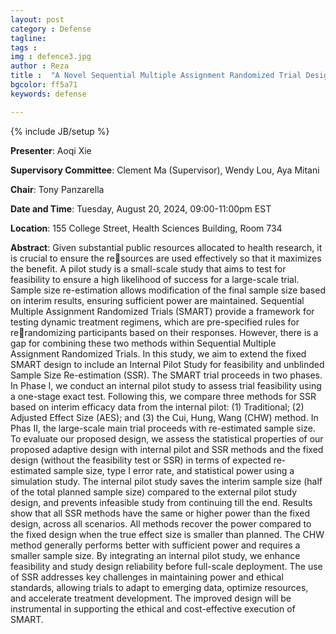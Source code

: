 ```yaml
---
layout: post
category : Defense
tagline: 
tags : 
img : defence3.jpg
author : Reza
title :  "A Novel Sequential Multiple Assignment Randomized Trial Design with Internal Pilot Study and Unblinded Sample Size Re-estimation "
bgcolor: ff5a71
keywords: defense

---
```


{% include JB/setup %}


**Presenter**:  Aoqi Xie

**Supervisory Committee**:  Clement Ma (Supervisor), Wendy Lou, Aya Mitani

**Chair**: Tony Panzarella

**Date and Time**:  Tuesday, August 20, 2024, 09:00-11:00pm EST

**Location**:  155 College Street, Health Sciences Building, Room 734





<!--more-->

**Abstract**: Given substantial public resources allocated to health research, it is crucial to ensure the resources are used effectively so that it maximizes the benefit. A pilot study is a small-scale study
that aims to test for feasibility to ensure a high likelihood of success for a large-scale trial. Sample
size re-estimation allows modification of the final sample size based on interim results, ensuring
sufficient power are maintained. Sequential Multiple Assignment Randomized Trials (SMART)
provide a framework for testing dynamic treatment regimens, which are pre-specified rules for rerandomizing participants based on their responses. However, there is a gap for combining these
two methods within Sequential Multiple Assignment Randomized Trials. In this study, we aim to
extend the fixed SMART design to include an Internal Pilot Study for feasibility and unblinded
Sample Size Re-estimation (SSR).
The SMART trial proceeds in two phases. In Phase I, we conduct an internal pilot study to
assess trial feasibility using a one-stage exact test. Following this, we compare three methods for
SSR based on interim efficacy data from the internal pilot: (1) Traditional; (2) Adjusted Effect
Size (AES); and (3) the Cui, Hung, Wang (CHW) method. In Phas II, the large-scale main trial
proceeds with re-estimated sample size. To evaluate our proposed design, we assess the statistical
properties of our proposed adaptive design with internal pilot and SSR methods and the fixed
design (without the feasibility test or SSR) in terms of expected re-estimated sample size, type I
error rate, and statistical power using a simulation study.
The internal pilot study saves the interim sample size (half of the total planned sample size)
compared to the external pilot study design, and prevents infeasible study from continuing till the
end. Results show that all SSR methods have the same or higher power than the fixed design,
across all scenarios. All methods recover the power compared to the fixed design when the true
effect size is smaller than planned. The CHW method generally performs better with sufficient
power and requires a smaller sample size.
By integrating an internal pilot study, we enhance feasibility and study design reliability before
full-scale deployment. The use of SSR addresses key challenges in maintaining power and ethical
standards, allowing trials to adapt to emerging data, optimize resources, and accelerate treatment
development. The improved design will be instrumental in supporting the ethical and cost-effective
execution of SMART.

